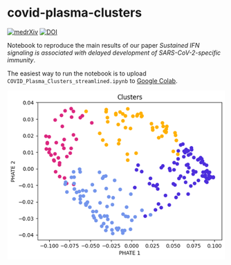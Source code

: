 # covid-plasma-clusters
[![medrXiv](https://img.shields.io/badge/medrXiv-2023.06.14.23290814-0e4c92.svg)](https://www.medrxiv.org/content/10.1101/2023.06.14.23290814v1)
[![DOI](https://zenodo.org/badge/781508630.svg)](https://zenodo.org/doi/10.5281/zenodo.10912522)

Notebook to reproduce the main results of our paper *Sustained IFN signaling is associated with delayed development of SARS-CoV-2-specific immunity*.

The easiest way to run the notebook is to upload `COVID_Plasma_Clusters_streamlined.ipynb` to [Google Colab](https://colab.research.google.com/).

![](clusters.png)
